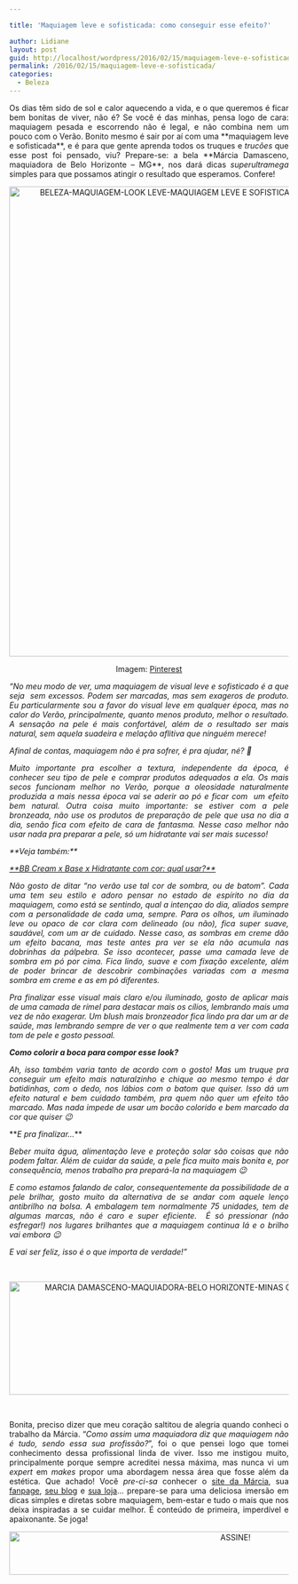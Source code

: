 ```yaml
---

title: 'Maquiagem leve e sofisticada: como conseguir esse efeito?'

author: Lidiane
layout: post
guid: http://localhost/wordpress/2016/02/15/maquiagem-leve-e-sofisticada/
permalink: /2016/02/15/maquiagem-leve-e-sofisticada/
categories:
  - Beleza
---
```

<p align="justify">
  Os dias têm sido de sol e calor aquecendo a vida, e o que queremos é ficar bem bonitas de viver, não é? Se você é das minhas, pensa logo de cara: maquiagem pesada e escorrendo não é legal, e não combina nem um pouco com o Verão. Bonito mesmo é sair por aí com uma **maquiagem leve e sofisticada**, e é para que gente aprenda todos os truques e <em>trucões</em> que esse post foi pensado, viu? Prepare-se: a bela **Márcia Damasceno, maquiadora de Belo Horizonte – MG**, nos dará dicas <em>superultramega</em> simples para que possamos atingir o resultado que esperamos. Confere!
</p>

<p align="center">
  <img class="alignnone size-full wp-image-11900" src="http://www.trololodemulher.com.br/blog/wp-content/uploads/2016/02/BELEZA-MAQUIAGEM-LOOK-LEVE-MAQUIAGEM-LEVE-E-SOFISTICADA.jpg" alt="BELEZA-MAQUIAGEM-LOOK LEVE-MAQUIAGEM LEVE E SOFISTICADA" width="564" height="846" />
</p>

<p align="center">
  Imagem: <a href="https://br.pinterest.com/pin/413486809515053254/" target="_blank">Pinterest</a>
</p>

<p align="justify">
  <em>“No meu modo de ver, uma maquiagem de visual leve e sofisticado é a que seja  sem excessos. Podem ser marcadas, mas sem exageros de produto. Eu particularmente sou a favor do visual leve em qualquer época, mas no calor do Verão, principalmente, quanto menos produto, melhor o resultado. A sensação na pele é mais confortável, além de o resultado ser mais natural, sem aquela suadeira e melação aflitiva que ninguém merece!</em>
</p>

<p align="justify">
  <em>Afinal de contas, maquiagem não é pra sofrer, é pra ajudar, né? 🙂</em>
</p>

<p align="justify">
  <em>Muito importante pra escolher a textura, independente da época, é conhecer seu tipo de pele e comprar produtos adequados a ela. Os mais secos funcionam melhor no Verão, porque a oleosidade naturalmente produzida a mais nessa época vai se aderir ao pó e ficar com  um efeito bem natural. Outra coisa muito importante: se estiver com a pele bronzeada, não use os produtos de preparação de pele que usa no dia a dia, senão fica com efeito de cara de fantasma. Nesse caso melhor não usar nada pra preparar a pele, só um hidratante vai ser mais sucesso! </em>
</p>

<p align="justify">
  <em>**Veja também:**</em>
</p>

<p align="justify">
  <em><a href="http://www.trololodemulher.com.br/2015/02/02/bb-cream-base-hidratante/" target="_blank">**BB Cream x Base x Hidratante com cor: qual usar?**</a></em>
</p>

<p align="justify">
  <em>Não gosto de ditar &#8220;no verão use tal cor de sombra, ou de batom&#8221;. Cada uma tem seu estilo e adoro pensar no estado de espírito no dia da maquiagem, como está se sentindo, qual a intençao do dia, aliados sempre com a personalidade de cada uma, sempre. Para os olhos, um iluminado leve ou opaco de cor clara com delineado (ou não), fica super suave, saudável, com um ar de cuidado. Nesse caso, as sombras em creme dão um efeito bacana, mas teste antes pra ver se ela não acumula nas dobrinhas da pálpebra. Se isso acontecer, passe uma camada leve de sombra em pó por cima. Fica lindo, suave e com fixação excelente, além de poder brincar de descobrir combinações variadas com a mesma sombra em creme e as em pó diferentes.</em>
</p>

<p align="justify">
  <em>Pra finalizar esse visual mais claro e/ou iluminado, gosto de aplicar mais de uma camada de rímel para destacar mais os cílios, lembrando mais uma vez de não exagerar. Um blush mais bronzeador fica lindo pra dar um ar de saúde, mas lembrando sempre de ver o que realmente tem a ver com cada tom de pele e gosto pessoal. </em>
</p>

<p align="justify">
  <b><em>Como colorir a boca para compor esse look?</em></b>
</p>

<p align="justify">
  <em>Ah, isso também varia tanto de acordo com o gosto! Mas um truque pra conseguir um efeito mais naturalzinho e chique ao mesmo tempo é dar batidinhas, com o dedo, nos lábios com o batom que quiser. Isso dá um efeito natural e bem cuidado também, pra quem não quer um efeito tão marcado. Mas nada impede de usar um bocão colorido e bem marcado da cor que quiser 😉</em>
</p>

<p align="justify">
  **<em>E pra finalizar…</em>**
</p>

<p align="justify">
  <em>Beber muita água, alimentação leve e proteção solar são coisas que não podem faltar. Além de cuidar da saúde, a pele fica muito mais bonita e, por consequência, menos trabalho pra prepará-la na maquiagem 😉</em>
</p>

<p align="justify">
  <em>E como estamos falando de calor, consequentemente da possibilidade de a pele brilhar, gosto muito da alternativa de se andar com aquele lenço antibrilho na bolsa. A embalagem tem normalmente 75 unidades, tem de algumas marcas, não é caro e super eficiente.  É só pressionar (não esfregar!) nos lugares brilhantes que a maquiagem continua lá e o brilho vai embora 😉</em>
</p>

<p align="justify">
  <em>E vai ser feliz, isso é o que importa de verdade!”</em>
</p>

&nbsp;

<p align="center">
  <img class="alignnone size-full wp-image-11903" src="http://www.trololodemulher.com.br/blog/wp-content/uploads/2016/02/MARCIA-DAMASCENO-MAQUIADORA-BELO-HORIZONTE-MINAS-GERAIS-MAQUIAGEM-NAO-E-TUDO2.jpg" alt="MARCIA DAMASCENO-MAQUIADORA-BELO HORIZONTE-MINAS GERAIS-MAQUIAGEM NAO E TUDO[2]" width="800" height="204" />
</p>

&nbsp;

<p align="justify">
  Bonita, preciso dizer que meu coração saltitou de alegria quando conheci o trabalho da Márcia. “<em>Como assim uma maquiadora diz que maquiagem não é tudo, sendo essa sua profissão?</em>”, foi o que pensei logo que tomei conhecimento dessa profissional linda de viver. Isso me instigou muito, principalmente porque sempre acreditei nessa máxima, mas nunca vi um <em>expert</em> em <em>makes</em> propor uma abordagem nessa área que fosse além da estética. Que achado! Você <em>pre-ci-sa</em> conhecer o <a href="http://www.marciadamasceno.com.br/" target="_blank">site da Márcia</a>, sua <a href="https://www.facebook.com/maquiagemnaoetudo/timeline" target="_blank">fanpage</a>, <a href="http://www.marciadamasceno.com.br/#blog" target="_blank">seu blog</a> e <a href="http://www.marciadamasceno.com.br/produtos-marcia-damasceno/" target="_blank">sua loja</a>… prepare-se para uma deliciosa imersão em dicas simples e diretas sobre maquiagem, bem-estar e tudo o mais que nos deixa inspiradas a se cuidar melhor. É conteúdo de primeira, imperdível e apaixonante. Se joga!
</p>

<p align="center">
  <a href="http://feedburner.google.com/fb/a/mailverify?uri=blogBichaFemea&loc=en_US" target="_blank"><img class="alignnone size-full wp-image-10439" src="http://www.trololodemulher.com.br/blog/wp-content/uploads/2014/09/ASSINE.png" alt="ASSINE!" width="800" height="78" /></a>
</p>

<p align="justify">